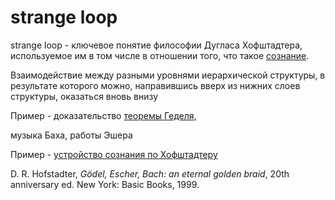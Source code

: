 # strange loop
strange loop - ключевое понятие философии Дугласа Хофштадтера, используемое им в том числе в отношении того, что такое [сознание](%D1%81%D0%BE%D0%B7%D0%BD%D0%B0%D0%BD%D0%B8%D0%B5).

Взаимодействие между разными уровнями иерархической структуры, в результате которого можно, направившись вверх из нижних слоев структуры, оказаться вновь внизу

Пример - доказательство [теоремы Геделя,](%D0%A2%D0%B5%D0%BE%D1%80%D0%B5%D0%BC%D0%B0%20%D0%93%D0%B5%D0%B4%D0%B5%D0%BB%D1%8F) 

музыка Баха, работы Эшера

Пример - [устройство сознания по Хофштадтеру](%D1%83%D1%81%D1%82%D1%80%D0%BE%D0%B9%D1%81%D1%82%D0%B2%D0%BE%20%D1%81%D0%BE%D0%B7%D0%BD%D0%B0%D0%BD%D0%B8%D1%8F%20%D0%BF%D0%BE%20%D0%A5%D0%BE%D1%84%D1%88%D1%82%D0%B0%D0%B4%D1%82%D0%B5%D1%80%D1%83)

D. R. Hofstadter, _Gödel, Escher, Bach: an eternal golden braid_, 20th anniversary ed. New York: Basic Books, 1999.